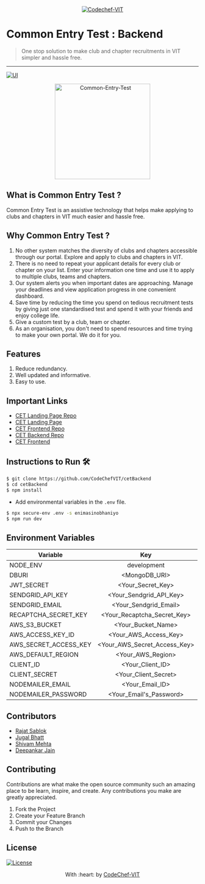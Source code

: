 <p align="center"><a href="https://www.codechefvit.com" target="_blank"><img src="https://s3.amazonaws.com/codechef_shared/sites/all/themes/abessive/logo-3.png" title="CodeChef-VIT" alt="Codechef-VIT"></a>
</p>

# Common Entry Test : Backend

> <Subtitle>
> One stop solution to make club and chapter recruitments in VIT simpler and hassle free.

---
[![UI ](https://img.shields.io/badge/API%20Docs-View%20Here-orange?style=flat-square&logo=appveyor)](https://documenter.getpostman.com/view/12931122/TVmPAxAf)

<p align="center">
<img src="https://i.ibb.co/VppxmWZ/cet.png" alt="Common-Entry-Test" width="250px"/>
</p>

## What is Common Entry Test ?
Common Entry Test is an assistive technology that helps make applying to clubs and chapters in VIT much easier and hassle free.

## Why Common Entry Test ?
1. No other system matches the diversity of clubs and chapters accessible through our portal. Explore and apply to clubs and chapters in VIT.
2. There is no need to repeat your applicant details for every club or chapter on your list. Enter your information one time and use it to apply to multiple clubs, teams and chapters.
3. Our system alerts you when important dates are approaching. Manage your deadlines and view application progress in one convenient dashboard.
4. Save time by reducing the time you spend on tedious recruitment tests by giving just one standardised test and spend it with your friends and enjoy college life.
5. Give a custom test by a club, team or chapter.
6. As an organisation, you don't need to spend resources and time trying to make your own portal. We do it for you.

## Features
1. Reduce redundancy.
2. Well updated and informative.
3. Easy to use.

## Important Links
- [CET Landing Page Repo](https://github.com/CodeChefVIT/Common-Entry-Test)
- [CET Landing Page](https://cet.codechefvit.com)
- [CET Frontend Repo](https://github.com/CodeChefVIT/cetFrontend)
- [CET Backend Repo](https://github.com/CodeChefVIT/cetBackend)
- [CET Frontend](https://cet-portal.codechefvit.com) 

## Instructions to Run 🛠️
```bash
$ git clone https://github.com/CodeChefVIT/cetBackend
$ cd cetBackend
$ npm install
```
- Add environmental variables in the `.env` file.
```bash
$ npx secure-env .env -s enimasinobhaniyo
$ npm run dev
```

## Environment Variables
| Variable              | Key                                    |
| --------------------- |:--------------------------------------:|
| NODE_ENV              | development                            |
| DBURI                 | <MongoDB_URI>                          |
| JWT_SECRET            | <Your_Secret_Key>                      |
| SENDGRID_API_KEY      | <Your_Sendgrid_API_Key>                |
| SENDGRID_EMAIL        | <Your_Sendgrid_Email>                  |
| RECAPTCHA_SECRET_KEY  | <Your_Recaptcha_Secret_Key>            |
| AWS_S3_BUCKET         | <Your_Bucket_Name>                     |
| AWS_ACCESS_KEY_ID     | <Your_AWS_Access_Key>                  |
| AWS_SECRET_ACCESS_KEY | <Your_AWS_Secret_Access_Key>           |
| AWS_DEFAULT_REGION    | <Your_AWS_Region>                      |
| CLIENT_ID             | <Your_Client_ID>                       |
| CLIENT_SECRET         | <Your_Client_Secret>                   |
| NODEMAILER_EMAIL      | <Your_Email_ID>                        |
| NODEMAILER_PASSWORD   | <Your_Email's_Password>                |


## Contributors
- <a href="https://github.com/RajatSablok">Rajat Sablok</a>
- <a href="https://github.com/jugaldb">Jugal Bhatt</a>
- <a href="https://github.com/N0v0cain3">Shivam Mehta</a>
- <a href="https://github.com/decipher07">Deepankar Jain</a>

## Contributing

Contributions are what make the open source community such an amazing place to be learn, inspire, and create. Any contributions you make are greatly appreciated.

1. Fork the Project
2. Create your Feature Branch 
3. Commit your Changes 
4. Push to the Branch 

## License
[![License](http://img.shields.io/:license-mit-blue.svg?style=flat-square)](http://badges.mit-license.org)

<p align="center">
	With :heart: by <a href="https://www.codechefvit.com" target="_blank">CodeChef-VIT</a>
</p>
